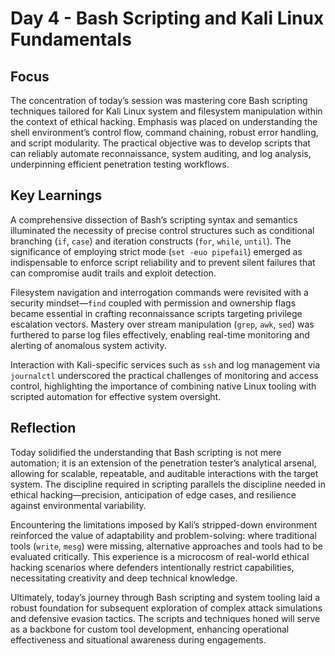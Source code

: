 # Day 4 - Bash Scripting and Kali Linux Fundamentals

## Focus

The concentration of today’s session was mastering core Bash scripting techniques tailored for Kali Linux system and filesystem manipulation within the context of ethical hacking. Emphasis was placed on understanding the shell environment’s control flow, command chaining, robust error handling, and script modularity. The practical objective was to develop scripts that can reliably automate reconnaissance, system auditing, and log analysis, underpinning efficient penetration testing workflows.

## Key Learnings

A comprehensive dissection of Bash’s scripting syntax and semantics illuminated the necessity of precise control structures such as conditional branching (`if`, `case`) and iteration constructs (`for`, `while`, `until`). The significance of employing strict mode (`set -euo pipefail`) emerged as indispensable to enforce script reliability and to prevent silent failures that can compromise audit trails and exploit detection.

Filesystem navigation and interrogation commands were revisited with a security mindset—`find` coupled with permission and ownership flags became essential in crafting reconnaissance scripts targeting privilege escalation vectors. Mastery over stream manipulation (`grep`, `awk`, `sed`) was furthered to parse log files effectively, enabling real-time monitoring and alerting of anomalous system activity.

Interaction with Kali-specific services such as `ssh` and log management via `journalctl` underscored the practical challenges of monitoring and access control, highlighting the importance of combining native Linux tooling with scripted automation for effective system oversight.

## Reflection

Today solidified the understanding that Bash scripting is not mere automation; it is an extension of the penetration tester’s analytical arsenal, allowing for scalable, repeatable, and auditable interactions with the target system. The discipline required in scripting parallels the discipline needed in ethical hacking—precision, anticipation of edge cases, and resilience against environmental variability.

Encountering the limitations imposed by Kali’s stripped-down environment reinforced the value of adaptability and problem-solving: where traditional tools (`write`, `mesg`) were missing, alternative approaches and tools had to be evaluated critically. This experience is a microcosm of real-world ethical hacking scenarios where defenders intentionally restrict capabilities, necessitating creativity and deep technical knowledge.

Ultimately, today’s journey through Bash scripting and system tooling laid a robust foundation for subsequent exploration of complex attack simulations and defensive evasion tactics. The scripts and techniques honed will serve as a backbone for custom tool development, enhancing operational effectiveness and situational awareness during engagements.
